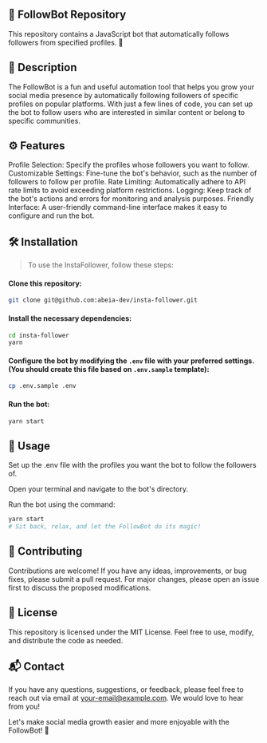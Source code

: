 ## 🤖 FollowBot Repository

This repository contains a JavaScript bot that automatically follows followers from specified profiles. 🚀

## 📖 Description

The FollowBot is a fun and useful automation tool that helps you grow your social media presence by automatically following followers of specific profiles on popular platforms. With just a few lines of code, you can set up the bot to follow users who are interested in similar content or belong to specific communities.

## ⚙️ Features

Profile Selection: Specify the profiles whose followers you want to follow.
Customizable Settings: Fine-tune the bot's behavior, such as the number of followers to follow per profile.
Rate Limiting: Automatically adhere to API rate limits to avoid exceeding platform restrictions.
Logging: Keep track of the bot's actions and errors for monitoring and analysis purposes.
Friendly Interface: A user-friendly command-line interface makes it easy to configure and run the bot.

## 🛠️ Installation

> To use the InstaFollower, follow these steps:

#### Clone this repository:

```bash
git clone git@github.com:abeia-dev/insta-follower.git
```

#### Install the necessary dependencies:

```bash
cd insta-follower
yarn
```

#### Configure the bot by modifying the `.env` file with your preferred settings. (You should create this file based on `.env.sample` template):

```bash
cp .env.sample .env
```

#### Run the bot:

```bash
yarn start
```

## 📝 Usage

Set up the .env file with the profiles you want the bot to follow the followers of.

Open your terminal and navigate to the bot's directory.

Run the bot using the command:

```bash
yarn start
# Sit back, relax, and let the FollowBot do its magic!
```

## 🤝 Contributing

Contributions are welcome! If you have any ideas, improvements, or bug fixes, please submit a pull request. For major changes, please open an issue first to discuss the proposed modifications.

## 📃 License

This repository is licensed under the MIT License. Feel free to use, modify, and distribute the code as needed.

## 📬 Contact

If you have any questions, suggestions, or feedback, please feel free to reach out via email at your-email@example.com. We would love to hear from you!

Let's make social media growth easier and more enjoyable with the FollowBot! 🎉
